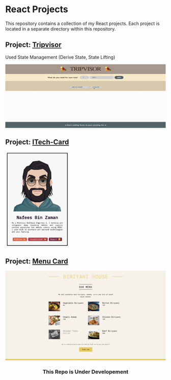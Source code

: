 # React Projects

This repository contains a collection of my React projects. Each project is located in a separate directory within this repository.

## Project: [Tripvisor](./tripvisor/)
Used State Management (Derive State, State Lifting)


<img src="tripvisor/public/trip.gif" width="900" height="200"/>


## Project: [ITech-Card](./intro_card/)

<img src="intro_card/public/i_card.png" width="200" height="300" />

## Project: [Menu Card](./menu_card/)

<img src="menu_card/public/ss.png"/>
<center>
    <h3>This Repo is Under Developement</h3>
</center>
